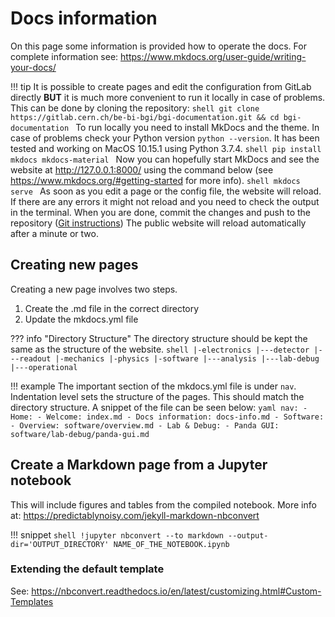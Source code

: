 # Docs information

On this page some information is provided how to operate the docs.
For complete information see: https://www.mkdocs.org/user-guide/writing-your-docs/

!!! tip
    It is possible to create pages and edit the configuration from GitLab directly **BUT** it is much more convenient to run it locally in case of problems.
    This can be done by cloning the repository:
    ```shell
      git clone https://gitlab.cern.ch/be-bi-bgi/bgi-documentation.git && cd bgi-documentation
    ```
    To run locally you need to install MkDocs and the theme.
    In case of problems check your Python version `python --version`.
    It has been tested and working on MacOS 10.15.1 using Python 3.7.4.
    ```shell
      pip install mkdocs mkdocs-material
    ```
    Now you can hopefully start MkDocs and see the website at http://127.0.0.1:8000/ using the command below (see https://www.mkdocs.org/#getting-started for more info).
    ```shell
      mkdocs serve
    ```
    As soon as you edit a page or the config file, the website will reload.
    If there are any errors it might not reload and you need to check the output in the terminal.
    When you are done, commit the changes and push to the repository ([Git instructions](https://git-scm.com/book/en/v2))
    The public website will reload automatically after a minute or two.


## Creating new pages
Creating a new page involves two steps.

1. Create the .md file in the correct directory
1. Update the mkdocs.yml file

??? info "Directory Structure"
    The directory structure should be kept the same as the structure of the website.
    ```shell
      |-electronics
      |---detector
      |---readout
      |-mechanics
      |-physics
      |-software
      |---analysis
      |---lab-debug
      |---operational
    ```

!!! example
    The important section of the mkdocs.yml file is under `nav`.
    Indentation level sets the structure of the pages.
    This should match the directory structure.
    A snippet of the file can be seen below:
    ```yaml
      nav:
        - Home:
          - Welcome: index.md
          - Docs information: docs-info.md
        - Software:
          - Overview: software/overview.md
          - Lab & Debug:
            - Panda GUI: software/lab-debug/panda-gui.md
    ```

## Create a Markdown page from a Jupyter notebook
This will include figures and tables from the compiled notebook.
More info at: https://predictablynoisy.com/jekyll-markdown-nbconvert

!!! snippet
    ```shell
    !jupyter nbconvert --to markdown --output-dir='OUTPUT_DIRECTORY' NAME_OF_THE_NOTEBOOK.ipynb
    ```

### Extending the default template
See: https://nbconvert.readthedocs.io/en/latest/customizing.html#Custom-Templates

